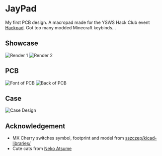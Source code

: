 # JayPad
My first PCB design. A macropad made for the YSWS Hack Club event [Hackpad](https://github.com/hackclub/hackpad). Got too many modded Minecraft keybinds...
## Showcase
![Render 1](https://cloud-h5yixc0ea-hack-club-bot.vercel.app/0jaypad_2024-sep-25_08-06-59am-000_customizedview1262956736.png)
![Render 2](https://cloud-h5yixc0ea-hack-club-bot.vercel.app/1jaypad_2024-sep-25_08-03-25am-000_customizedview19673745173.png)
## PCB
![Font of PCB](https://cloud-h5yixc0ea-hack-club-bot.vercel.app/2jaypad-top-render.png)
![Back of PCB](https://cloud-dua0q5zi2-hack-club-bot.vercel.app/0jaypad-bottom.png)
## Case
![Case Design](https://cloud-h5yixc0ea-hack-club-bot.vercel.app/4case_design.png)
## Acknowledgement
- MX Cherry switches symbol, footprint and model from [sszczep/kicad-libraries/](https://github.com/sszczep/kicad-libraries/tree/master)
- Cute cats from [Neko Atsume](https://www.nekoatsume.com/en/)
